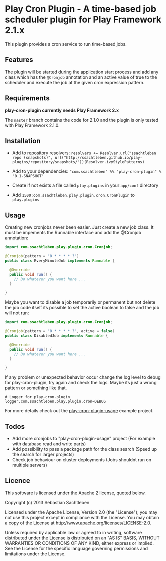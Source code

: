 # Play Cron Plugin - A time-based job scheduler plugin for Play Framework 2.1.x

This plugin provides a cron service to run time-based jobs. 

## Features

The plugin will be started during the application start process and add any class which has the ```@Cronjob``` annotation and an active value of true to the scheduler and execute the job at the given cron expression pattern.

## Requirements

**play-cron-plugin currently needs Play Framework 2.x**

The `master` branch contains the code for 2.1.0 and the plugin is only tested with Play Framework 2.1.0.

## Installation

* Add to repository resolvers: ```resolvers += Resolver.url("ssachtleben repo (snapshots)", url("http://ssachtleben.github.io/play-plugins/repository/snapshots/"))(Resolver.ivyStylePatterns)```

* Add to your dependencies: ```"com.ssachtleben" %% "play-cron-plugin" % "0.1-SNAPSHOT"```

* Create if not exists a file called ```play.plugins``` in your ```app/conf``` directory

* Add ```1500:com.ssachtleben.play.plugin.cron.CronPlugin``` to ```play.plugins```

## Usage

Creating new cronjobs never been easier. Just create a new job class. It must be impements the Runnable interface and add the @Cronjob annotation:

```java
import com.ssachtleben.play.plugin.cron.Cronjob;

@Cronjob(pattern = "0 * * * * ?")
public class EveryMinuteJob implements Runnable {

  @Override
  public void run() {
    // Do whatever you want here ...
  }

}
```

Maybe you want to disable a job temporarily or permanent but not delete the job code itself its possible to set the active boolean to false and the job will not run:

```java
import com.ssachtleben.play.plugin.cron.Cronjob;

@Cronjob(pattern = "0 * * * * ?", active = false)
public class DisabledJob implements Runnable {

  @Override
  public void run() {
    // Do whatever you want here ...
  }

}
```

If any problem or unexpected behavior occur change the log level to debug for play-cron-plugin, try again and check the logs. Maybe its just a wrong pattern or something like that.

```
# Logger for play-cron-plugin
logger.com.ssachtleben.play.plugin.cron=DEBUG
```

For more details check out the [play-cron-plugin-usage](samples/play-cron-plugin-usage) example project.

## Todos

* Add more cronjobs to "play-cron-plugin-usage" project (For example with database read and write parts)
* Add possibility to pass a package path for the class search (Speed up the search for larger projects)
* Check job behaviour on cluster deployments (Jobs shouldnt run on multiple servers)

## Licence

This software is licensed under the Apache 2 license, quoted below.

Copyright (c) 2013 Sebastian Sachtleben

Licensed under the Apache License, Version 2.0 (the "License"); you may not use this project except in compliance with the License. You may obtain a copy of the License at http://www.apache.org/licenses/LICENSE-2.0.

Unless required by applicable law or agreed to in writing, software distributed under the License is distributed on an "AS IS" BASIS, WITHOUT WARRANTIES OR CONDITIONS OF ANY KIND, either express or implied. See the License for the specific language governing permissions and limitations under the License.
